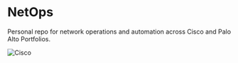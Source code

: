 # NetOps
Personal repo for network operations and automation across Cisco and Palo Alto Portfolios.

![Cisco](https://img.shields.io/badge/cisco-%23049fd9.svg?style=for-the-badge&logo=cisco&logoColor=black)
